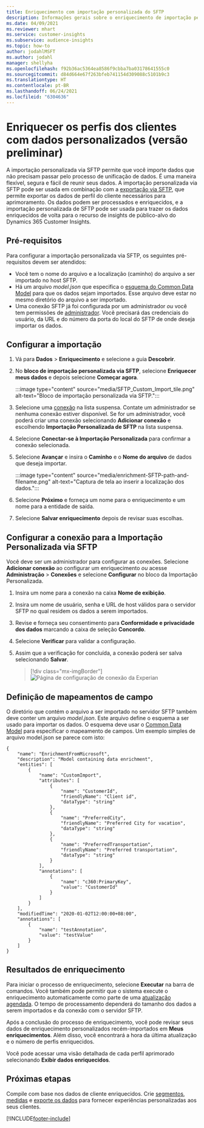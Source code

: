 ```yaml
---
title: Enriquecimento com importação personalizada do SFTP
description: Informações gerais sobre o enriquecimento de importação personalizada do SFTP.
ms.date: 04/09/2021
ms.reviewer: mhart
ms.service: customer-insights
ms.subservice: audience-insights
ms.topic: how-to
author: jodahlMSFT
ms.author: jodahl
manager: shellyha
ms.openlocfilehash: f92b36ac5364ea8586f9cbba7ba03178641555c0
ms.sourcegitcommit: d84d664e67f263bfeb741154d309088c5101b9c3
ms.translationtype: HT
ms.contentlocale: pt-BR
ms.lasthandoff: 06/24/2021
ms.locfileid: "6304636"
---
```

# <a name="enrich-customer-profiles-with-custom-data-preview"></a>Enriquecer os perfis dos clientes com dados personalizados (versão preliminar)

A importação personalizada via SFTP permite que você importe dados que não precisam passar pelo processo de unificação de dados. É uma maneira flexível, segura e fácil de reunir seus dados. A importação personalizada via SFTP pode ser usada em combinação com a [exportação via SFTP](export-sftp.md), que permite exportar os dados de perfil do cliente necessários para aprimoramento. Os dados podem ser processados e enriquecidos, e a importação personalizada de SFTP pode ser usada para trazer os dados enriquecidos de volta para o recurso de insights de público-alvo do Dynamics 365 Customer Insights.

## <a name="prerequisites"></a>Pré-requisitos

Para configurar a importação personalizada via SFTP, os seguintes pré-requisitos devem ser atendidos:

- Você tem o nome do arquivo e a localização (caminho) do arquivo a ser importado no host SFTP.
- Há um arquivo *model.json* que especifica o [esquema do Common Data Model](/common-data-model/) para que os dados sejam importados. Esse arquivo deve estar no mesmo diretório do arquivo a ser importado.
- Uma conexão SFTP já foi configurada por um administrador *ou* você tem permissões de [administrador](permissions.md#administrator). Você precisará das credenciais do usuário, da URL e do número da porta do local do SFTP de onde deseja importar os dados.


## <a name="configure-the-import"></a>Configurar a importação

1. Vá para **Dados** > **Enriquecimento** e selecione a guia **Descobrir**.

1. No **bloco de importação personalizada via SFTP**, selecione **Enriquecer meus dados** e depois selecione **Começar agora**.

   :::image type="content" source="media/SFTP_Custom_Import_tile.png" alt-text="Bloco de importação personalizada via SFTP.":::

1. Selecione uma [conexão](connections.md) na lista suspensa. Contate um administrador se nenhuma conexão estiver disponível. Se for um administrador, você poderá criar uma conexão selecionando **Adicionar conexão** e escolhendo **Importação Personalizada de SFTP** na lista suspensa.

1. Selecione **Conectar-se à Importação Personalizada** para confirmar a conexão selecionada.

1.  Selecione **Avançar** e insira o **Caminho** e o **Nome do arquivo** de dados que deseja importar.

    :::image type="content" source="media/enrichment-SFTP-path-and-filename.png" alt-text="Captura de tela ao inserir a localização dos dados.":::

1. Selecione **Próximo** e forneça um nome para o enriquecimento e um nome para a entidade de saída. 

1. Selecione **Salvar enriquecimento** depois de revisar suas escolhas.

## <a name="configure-the-connection-for-sftp-custom-import"></a>Configurar a conexão para a Importação Personalizada via SFTP 

Você deve ser um administrador para configurar as conexões. Selecione **Adicionar conexão** ao configurar um enriquecimento *ou* acesse **Administração** > **Conexões** e selecione **Configurar** no bloco da Importação Personalizada.

1. Insira um nome para a conexão na caixa **Nome de exibição**.

1. Insira um nome de usuário, senha e URL de host válidos para o servidor SFTP no qual residem os dados a serem importados.

1. Revise e forneça seu consentimento para **Conformidade e privacidade dos dados** marcando a caixa de seleção **Concordo**.

1. Selecione **Verificar** para validar a configuração.

1. Assim que a verificação for concluída, a conexão poderá ser salva selecionando **Salvar**.

   > [!div class="mx-imgBorder"]
   > ![Página de configuração de conexão da Experian](media/enrichment-SFTP-connection.png "Página de configuração de conexão da Experian")


## <a name="defining-field-mappings"></a>Definição de mapeamentos de campo 

O diretório que contém o arquivo a ser importado no servidor SFTP também deve conter um arquivo *model.json*. Este arquivo define o esquema a ser usado para importar os dados. O esquema deve usar o [Common Data Model](/common-data-model/) para especificar o mapeamento de campos. Um exemplo simples de arquivo model.json se parece com isto:

```
{
    "name": "EnrichmentFromMicrosoft",
    "description": "Model containing data enrichment",
    "entities": [
        {
            "name": "CustomImport",
            "attributes": [
                {
                    "name": "CustomerId",
                    "friendlyName": "Client id",
                    "dataType": "string"
                },
                {
                    "name": "PreferredCity",
                    "friendlyName": "Preferred City for vacation",
                    "dataType": "string"
                },
                {
                    "name": "PreferredTransportation",
                    "friendlyName": "Preferred transportation",
                    "dataType": "string"
                }
            ],
            "annotations": [
                {
                    "name": "c360:PrimaryKey",
                    "value": "CustomerId"
                }
            ]
        }
    ],
    "modifiedTime": "2020-01-02T12:00:00+08:00",
    "annotations": [
        {
            "name": "testAnnotation",
            "value": "testValue"
        }
    ]
}
```

## <a name="enrichment-results"></a>Resultados de enriquecimento

Para iniciar o processo de enriquecimento, selecione **Executar** na barra de comandos. Você também pode permitir que o sistema execute o enriquecimento automaticamente como parte de uma [atualização agendada](system.md#schedule-tab). O tempo de processamento dependerá do tamanho dos dados a serem importados e da conexão com o servidor SFTP.

Após a conclusão do processo de enriquecimento, você pode revisar seus dados de enriquecimento personalizados recém-importados em **Meus enriquecimentos**. Além disso, você encontrará a hora da última atualização e o número de perfis enriquecidos.

Você pode acessar uma visão detalhada de cada perfil aprimorado selecionando **Exibir dados enriquecidos**.

## <a name="next-steps"></a>Próximas etapas

Compile com base nos dados de cliente enriquecidos. Crie [segmentos](segments.md), [medidas](measures.md) e [exporte os dados](export-destinations.md) para fornecer experiências personalizadas aos seus clientes.

[!INCLUDE[footer-include](../includes/footer-banner.md)]
